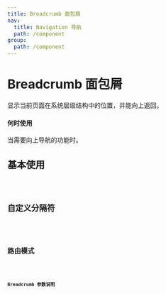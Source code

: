 ```yaml
---
title: Breadcrumb 面包屑
nav:
  title: Navigation 导航
  path: /component
group:
  path: /component
---
```


# Breadcrumb 面包屑

显示当前页面在系统层级结构中的位置，并能向上返回。

#### 何时使用

当需要向上导航的功能时。

## 基本使用

<code src="./demo/index1.tsx" />

## 自定义分隔符

<code src="./demo/index2.tsx" />

## 路由模式

<code src="./demo/index3.tsx" />
 
### Breadcrumb 参数说明

<API></API>
